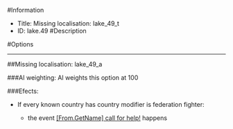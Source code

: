 #Information
 - Title: Missing localisation: lake_49_t
 - ID: lake.49
#Description

#Options

___
##Missing localisation: lake_49_a

###AI weighting:
AI weights this option at 100


###Efects:<ul><li>If every known country has country modifier is federation fighter:</li><ul><li>the event [[From.GetName] call for help!](../events/from_getname_call_for_help.md) happens</li></ul></ul>
